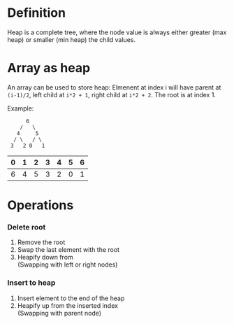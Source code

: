 # Definition
Heap is a complete tree, where the node value is always either greater (max heap) or smaller (min heap) the child values.

# Array as heap
An array can be used to store heap: Elmenent at index i will have parent at `(i-1)/2`, left child at `i*2 + 1`, right child at `i*2 + 2`. The root is at index 1.

Example:

```
      6
    /   \
   4     5
  / \   / \
 3   2 0   1

```
|0|1|2|3|4|5|6|
|-|-|-|-|-|-|-|
|6|4|5|3|2|0|1|

# Operations

### Delete root
1. Remove the root
2. Swap the last element with the root
3. Heapify down from  
    (Swapping with left or right nodes)

### Insert to heap
1. Insert element to the end of the heap
2. Heapify up from the inserted index     
    (Swapping with parent node)